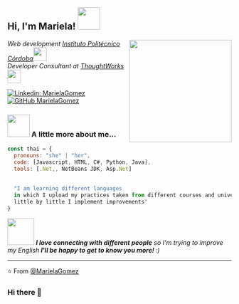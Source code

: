 <h2> Hi, I'm Mariela! <img src="https://media.giphy.com/media/mGcNjsfWAjY5AEZNw6/giphy.gif" width="50"></h2>
<img align='right' src="https://media.giphy.com/media/ieyl9zmCjO4b4t6qoY/giphy.gif" width="230">
<p><em> Web development <a href="http://www.unb.br">Instituto Politécnico Córdoba</a><img src="https://media.giphy.com/media/fYSnHlufseco8Fh93Z/giphy.gif" width="30"></br>Developer Consultant at <a href="https://www.thoughtworks.com">ThoughtWorks</a><img src="https://media.giphy.com/media/WUlplcMpOCEmTGBtBW/giphy.gif" width="30"> 
</em></p>

[![Linkedin: MarielaGomez](https://img.shields.io/badge/-MarielaGomez-blue?style=flat-square&logo=Linkedin&logoColor=white&link=https://www.linkedin.com/in/thaianebraga/)](https://www.linkedin.com/in/mariela-beatriz-g%C3%B3mez/)
[![GitHub MarielaGomez](https://img.shields.io/github/followers/MarielaGomez?label=follow&style=social)](https://github.com/MarielaGomez)


### <img src="https://media.giphy.com/media/VgCDAzcKvsR6OM0uWg/giphy.gif" width="50"> A little more about me...  

```javascript
const thai = {
  pronouns: "she" | "her",
  code: [Javascript, HTML, C#, Python, Java],
  tools: [.Net,, NetBeans JDK, Asp.Net]
  
                    
  "I am learning different languages ​​
  in which I upload my practices taken from different courses and university, 
  little by little I implement improvements"
}
```

<img src="https://media.giphy.com/media/LnQjpWaON8nhr21vNW/giphy.gif" width="60"> <em><b>I love connecting with different people</b> so I'm trying to improve my English<b> I'll be happy to get to know you more! </b> :)</em>

---

⭐️ From [@MarielaGomez](https://github.com/MarielaGomez)
### Hi there 👋

<!--
**MarielaGomez/MarielaGomez** is a ✨ _special_ ✨ repository because its `README.md` (this file) appears on your GitHub profile.

Here are some ideas to get you started:

- 🔭 I’m currently working on ...
- 🌱 I’m currently learning ...
- 👯 I’m looking to collaborate on ...
- 🤔 I’m looking for help with ...
- 💬 Ask me about ...
- 📫 How to reach me: ...
- 😄 Pronouns: ...
- ⚡ Fun fact: ...
-->
